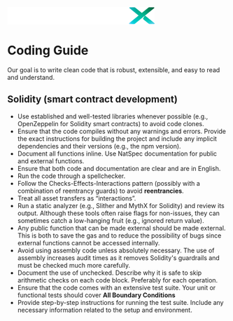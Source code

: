![image](./img/LiquidXLogo.png)
# Coding Guide
Our goal is to write clean code that is robust, extensible, and easy to read and understand.

## Solidity (smart contract development)
- Use established and well-tested libraries whenever possible (e.g., OpenZeppelin for Solidity smart contracts) to avoid code clones.
- Ensure that the code compiles without any warnings and errors. Provide the exact instructions for building the project and include any implicit dependencies and their versions (e.g., the npm version).
- Document all functions inline. Use NatSpec documentation for public and external functions.
- Ensure that both code and documentation are clear and are in English.
- Run the code through a spellchecker.
- Follow the Checks-Effects-Interactions pattern (possibly with a combination of reentrancy guards) to avoid __reentrancies__. 
- Treat all asset transfers as “interactions”.
- Run a static analyzer (e.g., Slither and MythX for Solidity) and review its output. Although these tools often raise flags for non-issues, they can sometimes catch a low-hanging fruit (e.g., ignored return value).
- Any public function that can be made external should be made external. This is both to save the gas and to reduce the possibility of bugs since external functions cannot be accessed internally.
- Avoid using assembly code unless absolutely necessary. The use of assembly increases audit times as it removes Solidity's guardrails and must be checked much more carefully.
- Document the use of unchecked. Describe why it is safe to skip arithmetic checks on each code block. Preferably for each operation.
- Ensure that the code comes with an extensive test suite. Your unit or functional tests should cover __All Boundary Conditions__
- Provide step-by-step instructions for running the test suite. Include any necessary information related to the setup and environment.
